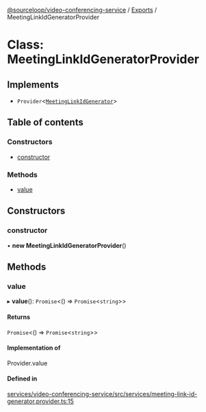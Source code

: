 [@sourceloop/video-conferencing-service](../README.md) / [Exports](../modules.md) / MeetingLinkIdGeneratorProvider

# Class: MeetingLinkIdGeneratorProvider

## Implements

- `Provider`<[`MeetingLinkIdGenerator`](../modules.md#meetinglinkidgenerator)\>

## Table of contents

### Constructors

- [constructor](MeetingLinkIdGeneratorProvider.md#constructor)

### Methods

- [value](MeetingLinkIdGeneratorProvider.md#value)

## Constructors

### constructor

• **new MeetingLinkIdGeneratorProvider**()

## Methods

### value

▸ **value**(): `Promise`<() => `Promise`<`string`\>\>

#### Returns

`Promise`<() => `Promise`<`string`\>\>

#### Implementation of

Provider.value

#### Defined in

[services/video-conferencing-service/src/services/meeting-link-id-generator.provider.ts:15](https://github.com/sourcefuse/loopback4-microservice-catalog/blob/77bb890a2/services/video-conferencing-service/src/services/meeting-link-id-generator.provider.ts#L15)
